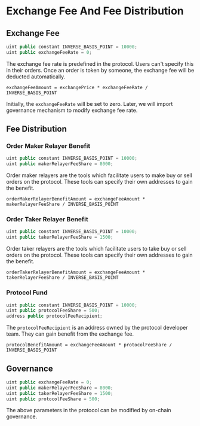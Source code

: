 # Exchange Fee And Fee Distribution

## Exchange Fee

```js
uint public constant INVERSE_BASIS_POINT = 10000;
uint public exchangeFeeRate = 0;
```

The exchange fee rate is predefined in the protocol. Users can't specify this in their orders. Once an order is token by someone, the exchange fee will be deducted automatically.

```
exchangeFeeAmount = exchangePrice * exchangeFeeRate / INVERSE_BASIS_POINT
```

Initially, the `exchangeFeeRate` will be set to zero. Later, we will import governance mechanism to modify exchange fee rate.

## Fee Distribution

### Order Maker Relayer Benefit

```js
uint public constant INVERSE_BASIS_POINT = 10000;
uint public makerRelayerFeeShare = 8000;
```

Order maker relayers are the tools which facilitate users to make buy or sell orders on the protocol. These tools can specify their own addresses to gain the benefit.
```
orderMakerRelayerBenefitAmount = exchangeFeeAmount * makerRelayerFeeShare / INVERSE_BASIS_POINT
```

### Order Taker Relayer Benefit

```js
uint public constant INVERSE_BASIS_POINT = 10000;
uint public takerRelayerFeeShare = 1500;
```

Order taker relayers are the tools which facilitate users to take buy or sell orders on the protocol. These tools can specify their own addresses to gain the benefit.
```
orderTakerRelayerBenefitAmount = exchangeFeeAmount * takerRelayerFeeShare / INVERSE_BASIS_POINT
```

### Protocol Fund

```js
uint public constant INVERSE_BASIS_POINT = 10000;
uint public protocolFeeShare = 500;
address public protocolFeeRecipient;
```

The `protocolFeeRecipient` is an address owned by the protocol developer team. They can gain benefit from the exchange fee.
```
protocolBenefitAmount = exchangeFeeAmount * protocolFeeShare / INVERSE_BASIS_POINT
```

## Governance

```js
uint public exchangeFeeRate = 0;
uint public makerRelayerFeeShare = 8000;
uint public takerRelayerFeeShare = 1500;
uint public protocolFeeShare = 500;
```

The above parameters in the protocol can be modified by on-chain governance.
